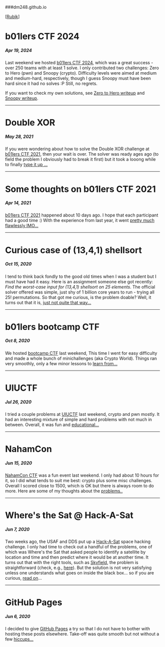 ###dm248.github.io

   [[Rubik](https://github.com/dm248/rubik)]

### 

# b01lers CTF 2024

##### Apr 19, 2024

Last weekend we hosted [b01lers CTF 2024](https://ctftime.org/event/2250), which was a great success - over 250 teams with at least 1 
solve. I only contributed two challenges: Zero to Hero (pwn) and Snoopy (crypto). Difficulty levels were aimed at medium and medium-hard, 
respectively, though I guess Snoopy must have been hard since it had no solves :P Still, no regrets.

If you want to check my own solutions, see [Zero to Hero writeup](/posts/bctf2024_Zero_to_Hero.md) and [Snoopy writeup](/posts/bctf2024_Snoopy.md).

---

# Double XOR

##### May 28, 2021
If you were wondering about how to solve the Double XOR challenge
at [b01lers CTF 2021](https://ctftime.org/event/1259),
then your wait is over. 
The solver was ready ages ago (to field the problem
I obviously had to break it first) but it took a looong while
to finally [type it up ...](/posts/20210528_double_XOR.md)

---

# Some thoughts on b01lers CTF 2021

##### Apr 14, 2021

[b01lers CTF 2021](https://ctftime.org/event/1259)
happened about 10 days ago. I hope that each participant 
had a good time :) 
With the experience from last year, it went 
[pretty much flawlessly IMO...](/posts/20210414_bctf2021.md)

---

# Curious case of (13,4,1) shellsort

##### Oct 15, 2020

I tend to think back fondly to the good old times when I was a student but I must have had it easy. 
Here is an assignment someone else got recently: *Find the worst-case input for (13,4,1) shellsort
on 25 elements*. The official solver offered was simple, just shy of 1 billion core years to
run - trying all 25! permutations. So that got me curious, is the problem doable?
Well, it turns out that it is,
[just not quite that way...](/posts/20201015_shellsort.md)

---

# b01lers bootcamp CTF

##### Oct 8, 2020

We hosted [bootcamp CTF](https://ctftime.org/event/1089) last weekend, 
This time I went for easy difficulty
and made a whole bunch of minichallenges (aka Crypto World). Things ran very smoothly, only a few
minor lessons to [learn from...](/posts/20201008_bootcampCTF.md)

---

# UIUCTF

##### Jul 26, 2020

I tried a couple problems at [UIUCTF](https://ctftime.org/event/1075) last weekend, crypto and pwn
mostly. It had an interesting mixture of simple and hard problems with not much in between. Overall,
it was fun and [educational...](/posts/20200726_UIUCTF.md)

---

# NahamCon 

##### Jun 15, 2020

[NahamCon CTF](https://ctftime.org/event/1067) was a fun event last weekend.
I only had about 10 hours for it, so I did what tends to suit me best: crypto plus some misc challenges.
Overall I scored close to 1500, which is OK but there is always room to do more.
Here are some of my thoughts about the [problems..](/posts/20200615_NahamCon.md)

---

# Where's the Sat @ Hack-A-Sat

##### Jun 7, 2020

Two weeks ago, the USAF and DDS put up a [Hack-A-Sat](https://www.hackasat.com/) space hacking challenge.
I only had time to check out a handful of the problems, one of which was Where's the Sat that asked people
to identify a satellite by location and time and then predict where it would be at another time. It turns out
that with the
right tools, such as [Skyfield](https://rhodesmill.org/skyfield/), the problem is straightforward 
(check, e.g., [here](https://medium.com/@pdelteil/wheres-the-sat-hack-a-sat-writeup-9a523634963b)). 
But the solution is not very satisfying unless one understands what goes on inside the black box... 
so if you are curious, [read on](/posts/20200607_Wheres_the_Sat.md)...

---

# GitHub Pages

##### Jun 6, 2020

I decided to give [GitHub Pages](https://pages.github.com/)
a try so that I do not have to bother with hosting these posts elsewhere.
Take-off was quite smooth but not without a few [hiccups...](posts/20200606_GitHub_Pages.md)
